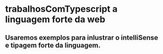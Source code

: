 # trabalhosComTypescript a linguagem forte da web
## Usaremos exemplos para inlustrar o intelliSense e tipagem forte da linguagem.

